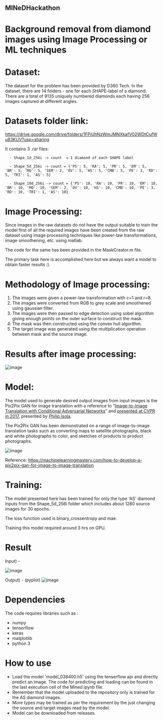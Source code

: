 ## MINeDHackathon
# Background removal from diamond images using Image Processing or ML techniques

# Dataset:
The dataset for the problem has been provided by D360 Tech. In the dataset, there are 14 folders - one for each SHAPE-label of a diamond.
There are a total of 9135 uniquely numbered diamonds each having 256 images captured at different angles.

# Datasets folder link:

https://drive.google.com/drive/folders/1FPiUhNzWmJMNXkafV02WDtCufWu83KUV?usp=sharing


It contains 3 .rar files:

      - Shape_1d_256i -> count  = 1 diamond of each SHAPE label
      
      - Shape_5d_256i -> count = {'PS': 5, 'RA': 5, 'PR': 5, 'EM': 5, 'BR': 5, 'MQ': 5, 'SEM': 2, 'OV': 5, 'HS': 5, 'CMB': 5, 'PE': 3, 'RD': 5, 'TRI': 1, 'AS': 5} 
      
      - Shape_10d_256i -> count = {'PS': 10, 'RA': 10, 'PR': 10, 'EM': 10, 'BR': 10, 'MQ': 10, 'SEM': 2, 'OV': 10, 'HS': 10, 'CMB': 10, 'PE': 3, 'RD': 10, 'TRI': 1, 'AS': 10}

# Image Processing:

Since images in the raw datasets do not have the output suitable to train the model first of all the required images have been created from the raw dataset using image processing techniques like power-law transformations, image smoothening, etc. using matlab. 

The code for the same has been provided in the MaskCreator.m file.

The primary task here is accomplished here but we always want a model to obtain faster results :).

# Methodology of Image processing:

1) The images were given a power-law transformation with c=1 and r=8.
2) The images were converted from RGB to grey scale and smoothened using gaussian filter.
3) The images were then passed to edge detection using sobel algorithm giving enough points on the outer surface to construct the mask.
4) The mask was then constructed using the convex hull algorithm.
5) The target image was generated using the multiplication operation between mask and the source image.

# Results after image processing:
![image](https://user-images.githubusercontent.com/72211869/156837029-c491a9a6-1a7b-4597-81ef-d440652e5524.png)

# Model:

The model used to generate desired output images from input images is the Pix2Pix GAN for image translation with a reference to “[Image-to-Image Translation with Conditional Adversarial Networks](https://arxiv.org/abs/1611.07004)” and [presented at CVPR in 2017](https://ieeexplore.ieee.org/abstract/document/8100115), presented by [Philip Isola](http://web.mit.edu/phillipi/).

The Pix2Pix GAN has been demonstrated on a range of image-to-image translation tasks such as converting maps to satellite photographs, black and white photographs to color, and sketches of products to product photographs.

![image](https://user-images.githubusercontent.com/72211869/156833884-449959bd-85e6-4394-a2ec-19db81daeed6.png)

Reference: https://machinelearningmastery.com/how-to-develop-a-pix2pix-gan-for-image-to-image-translation

# Training:
The model presented here has been trained for only the type 'AS' diamond inputs from the Shape_5d_256i folder which includes about 1280 source images for 30 epochs.

The loss function used is binary_crossentropy and mae.

Training this model required around 3 hrs on GPU.

# Result

Input) -

![image](https://user-images.githubusercontent.com/72211869/156853127-01b5af29-c63f-41de-9c20-58606f7f621a.png)

Output) -
(pyplot)
![image](https://user-images.githubusercontent.com/72211869/156853806-df11f4d5-8349-4d80-a88e-53dc78f8e7f9.png)

# Dependencies

The code requires libraries such as :
- numpy
- tensorflow
- keras
- matplotlib
- python 3

# How to use

- Load the model 'model_038400.h5' using the tenserflow api and directly predict an image. The code for predicting and loading can be found in the last execution cell of the Mined.ipynb file.
- Remember that the model uploaded to the repository only is trained for the AS diamond images.
- More types may be trained as per the requirement by the just changing the source and target images read by the model.
- Model can be downloaded from releases.
